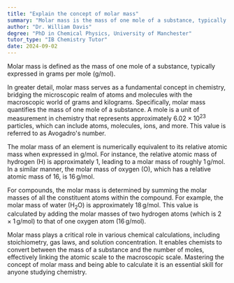 ```yaml
---
title: "Explain the concept of molar mass"
summary: "Molar mass is the mass of one mole of a substance, typically expressed in grams per mole (g/mol)."
author: "Dr. William Davis"
degree: "PhD in Chemical Physics, University of Manchester"
tutor_type: "IB Chemistry Tutor"
date: 2024-09-02
---
```


Molar mass is defined as the mass of one mole of a substance, typically expressed in grams per mole (g/mol).

In greater detail, molar mass serves as a fundamental concept in chemistry, bridging the microscopic realm of atoms and molecules with the macroscopic world of grams and kilograms. Specifically, molar mass quantifies the mass of one mole of a substance. A mole is a unit of measurement in chemistry that represents approximately $6.02 \times 10^{23}$ particles, which can include atoms, molecules, ions, and more. This value is referred to as Avogadro's number.

The molar mass of an element is numerically equivalent to its relative atomic mass when expressed in g/mol. For instance, the relative atomic mass of hydrogen (H) is approximately $1$, leading to a molar mass of roughly $1 \, \text{g/mol}$. In a similar manner, the molar mass of oxygen (O), which has a relative atomic mass of $16$, is $16 \, \text{g/mol}$.

For compounds, the molar mass is determined by summing the molar masses of all the constituent atoms within the compound. For example, the molar mass of water (H$_{2}$O) is approximately $18 \, \text{g/mol}$. This value is calculated by adding the molar masses of two hydrogen atoms (which is $2 \times 1 \, \text{g/mol}$) to that of one oxygen atom ($16 \, \text{g/mol}$).

Molar mass plays a critical role in various chemical calculations, including stoichiometry, gas laws, and solution concentration. It enables chemists to convert between the mass of a substance and the number of moles, effectively linking the atomic scale to the macroscopic scale. Mastering the concept of molar mass and being able to calculate it is an essential skill for anyone studying chemistry.
    